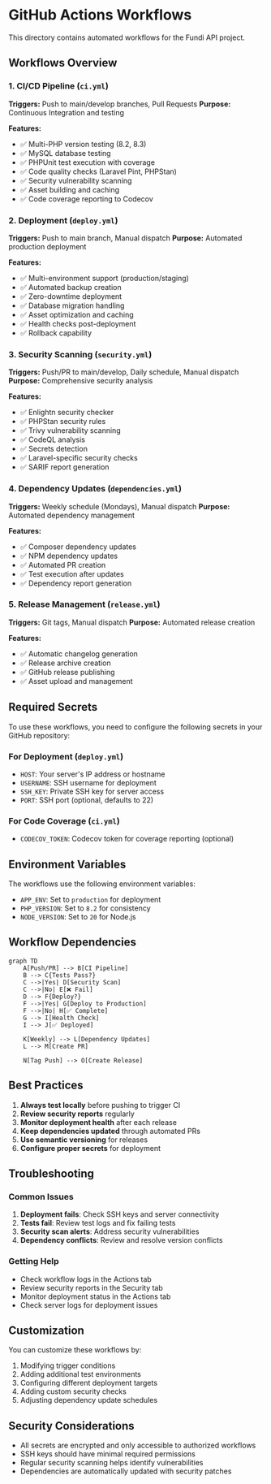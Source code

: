 # GitHub Actions Workflows

This directory contains automated workflows for the Fundi API project.

## Workflows Overview

### 1. CI/CD Pipeline (`ci.yml`)
**Triggers:** Push to main/develop branches, Pull Requests
**Purpose:** Continuous Integration and testing

**Features:**
- ✅ Multi-PHP version testing (8.2, 8.3)
- ✅ MySQL database testing
- ✅ PHPUnit test execution with coverage
- ✅ Code quality checks (Laravel Pint, PHPStan)
- ✅ Security vulnerability scanning
- ✅ Asset building and caching
- ✅ Code coverage reporting to Codecov

### 2. Deployment (`deploy.yml`)
**Triggers:** Push to main branch, Manual dispatch
**Purpose:** Automated production deployment

**Features:**
- ✅ Multi-environment support (production/staging)
- ✅ Automated backup creation
- ✅ Zero-downtime deployment
- ✅ Database migration handling
- ✅ Asset optimization and caching
- ✅ Health checks post-deployment
- ✅ Rollback capability

### 3. Security Scanning (`security.yml`)
**Triggers:** Push/PR to main/develop, Daily schedule, Manual dispatch
**Purpose:** Comprehensive security analysis

**Features:**
- ✅ Enlightn security checker
- ✅ PHPStan security rules
- ✅ Trivy vulnerability scanning
- ✅ CodeQL analysis
- ✅ Secrets detection
- ✅ Laravel-specific security checks
- ✅ SARIF report generation

### 4. Dependency Updates (`dependencies.yml`)
**Triggers:** Weekly schedule (Mondays), Manual dispatch
**Purpose:** Automated dependency management

**Features:**
- ✅ Composer dependency updates
- ✅ NPM dependency updates
- ✅ Automated PR creation
- ✅ Test execution after updates
- ✅ Dependency report generation

### 5. Release Management (`release.yml`)
**Triggers:** Git tags, Manual dispatch
**Purpose:** Automated release creation

**Features:**
- ✅ Automatic changelog generation
- ✅ Release archive creation
- ✅ GitHub release publishing
- ✅ Asset upload and management

## Required Secrets

To use these workflows, you need to configure the following secrets in your GitHub repository:

### For Deployment (`deploy.yml`)
- `HOST`: Your server's IP address or hostname
- `USERNAME`: SSH username for deployment
- `SSH_KEY`: Private SSH key for server access
- `PORT`: SSH port (optional, defaults to 22)

### For Code Coverage (`ci.yml`)
- `CODECOV_TOKEN`: Codecov token for coverage reporting (optional)

## Environment Variables

The workflows use the following environment variables:

- `APP_ENV`: Set to `production` for deployment
- `PHP_VERSION`: Set to `8.2` for consistency
- `NODE_VERSION`: Set to `20` for Node.js

## Workflow Dependencies

```mermaid
graph TD
    A[Push/PR] --> B[CI Pipeline]
    B --> C{Tests Pass?}
    C -->|Yes| D[Security Scan]
    C -->|No| E[❌ Fail]
    D --> F{Deploy?}
    F -->|Yes| G[Deploy to Production]
    F -->|No| H[✅ Complete]
    G --> I[Health Check]
    I --> J[✅ Deployed]
    
    K[Weekly] --> L[Dependency Updates]
    L --> M[Create PR]
    
    N[Tag Push] --> O[Create Release]
```

## Best Practices

1. **Always test locally** before pushing to trigger CI
2. **Review security reports** regularly
3. **Monitor deployment health** after each release
4. **Keep dependencies updated** through automated PRs
5. **Use semantic versioning** for releases
6. **Configure proper secrets** for deployment

## Troubleshooting

### Common Issues

1. **Deployment fails**: Check SSH keys and server connectivity
2. **Tests fail**: Review test logs and fix failing tests
3. **Security scan alerts**: Address security vulnerabilities
4. **Dependency conflicts**: Review and resolve version conflicts

### Getting Help

- Check workflow logs in the Actions tab
- Review security reports in the Security tab
- Monitor deployment status in the Actions tab
- Check server logs for deployment issues

## Customization

You can customize these workflows by:

1. Modifying trigger conditions
2. Adding additional test environments
3. Configuring different deployment targets
4. Adding custom security checks
5. Adjusting dependency update schedules

## Security Considerations

- All secrets are encrypted and only accessible to authorized workflows
- SSH keys should have minimal required permissions
- Regular security scanning helps identify vulnerabilities
- Dependencies are automatically updated with security patches
